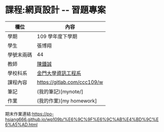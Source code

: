 # 課程:網頁設計 -- 習題專案

欄位 | 內容
-----|--------
學期 | 109 學年度下學期
學生 |  張博翔
學號末兩碼 | 44
教師 | [陳鍾誠](https://www.nqu.edu.tw/educsie/index.php?act=blog&code=list&ids=4)
學校科系 | [金門大學資訊工程系](https://www.nqu.edu.tw/educsie/index.php)
課程內容 | https://gitlab.com/ccc109/w
筆記 | (我的筆記)[mynote/]
作業 | (我的作業)[my homework]


期末作業連結:https://po-hsiang666.github.io/wp109b/%E6%9C%9F%E6%9C%AB%E4%BD%9C%E6%A5%AD.html
